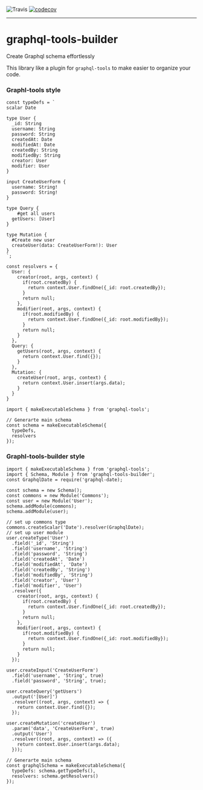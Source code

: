 ![Travis](https://api.travis-ci.org/mrphu3074/graphql-tools-builder.svg?branch=master)
[![codecov](https://codecov.io/gh/mrphu3074/graphql-tools-builder/branch/master/graph/badge.svg)](https://codecov.io/gh/mrphu3074/graphql-tools-builder)


------------------

# graphql-tools-builder
Create Graphql schema effortlessly

This library like a plugin for `graphql-tools` to make easier to organize your code.

### Graphl-tools style

```
const typeDefs = `
scalar Date

type User {
  _id: String
  username: String
  password: String
  createdAt: Date
  modifiedAt: Date
  createdBy: String
  modifiedBy: String
  creator: User
  modifier: User
}

input CreateUserForm {
  username: String!
  password: String!
}

type Query {
	#get all users
  getUsers: [User]
}

type Mutation {
  #Create new user
  createUser(data: CreateUserForm!): User
}
`;

const resolvers = {
  User: {
    creator(root, args, context) {
      if(root.createdBy) {
        return context.User.findOne({_id: root.createdBy});
      }
      return null;
    },
    modifier(root, args, context) {
      if(root.modifiedBy) {
        return context.User.findOne({_id: root.modifiedBy});
      }
      return null;
    }
  },
  Query: {
    getUsers(root, args, context) {
      return context.User.find({});
    }
  },
  Mutation: {
    createUser(root, args, context) {
      return context.User.insert(args.data);
    }
  }
}

import { makeExecutableSchema } from 'graphql-tools';

// Generarte main schema
const schema = makeExecutableSchema({
  typeDefs,
  resolvers
});
```

### Graphl-tools-builder style

```
import { makeExecutableSchema } from 'graphql-tools';
import { Schema, Module } from 'graphql-tools-builder';
const GraphqlDate = require('graphql-date);

const schema = new Schema();
const commons = new Module('Commons');
const user = new Module('User');
schema.addModule(commons);
schema.addModule(user);

// set up commons type
commons.createScalar('Date').resolver(GraphqlDate);
// set up user module
user.createType('User')
  .field('_id', 'String')
  .field('username', 'String')
  .field('password', 'String')
  .field('createdAt', 'Date')
  .field('modifiedAt', 'Date')
  .field('createdBy', 'String')
  .field('modifiedBy', 'String')
  .field('creator', 'User')
  .field('modifier', 'User')
  .resolver({
    creator(root, args, context) {
      if(root.createdBy) {
        return context.User.findOne({_id: root.createdBy});
      }
      return null;
    },
    modifier(root, args, context) {
      if(root.modifiedBy) {
        return context.User.findOne({_id: root.modifiedBy});
      }
      return null;
    }
  });

user.createInput('CreateUserForm')
  .field('username', 'String', true)
  .field('password', 'String', true);

user.createQuery('getUsers')
  .output('[User]')
  .resolver((root, args, context) => {
    return context.User.find({});
  });

user.createMutation('createUser')
  .param('data', 'CreateUserForm', true)
  .output('User')
  .resolver((root, args, context) => ({
    return context.User.insert(args.data);
  }));

// Generarte main schema
const graphqlSchema = makeExecutableSchema({
  typeDefs: schema.getTypeDefs(),
  resolvers: schema.getResolvers()
});
```
